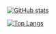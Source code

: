 [![GitHub stats](https://github-readme-stats.vercel.app/api?username=YusufSyam&show_icons=true&include_all_commits=true&count_private=true&theme=tokyonight)](https://github.com/YusufSyam/github-readme-stats)



[![Top Langs](https://github-readme-stats.vercel.app/api/top-langs/?username=YusufSyam&langs_count=10&layout=compact&theme=tokyonight&hide_border=true)](https://github.com/anuraghazra/github-readme-stats)
